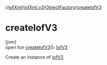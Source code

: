 //[iofXml](../../../index.md)/[iofXml.v3](../index.md)/[ObjectFactory](index.md)/[createIofV3](create-iof-v3.md)

# createIofV3

[jvm]\
open fun [createIofV3](create-iof-v3.md)(): [IofV3](../-iof-v3/index.md)

Create an instance of [IofV3](../-iof-v3/index.md)
